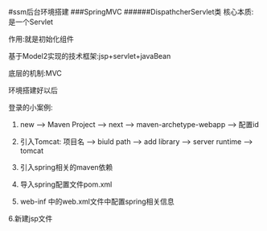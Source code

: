 #ssm后台环境搭建
###SpringMVC
######DispathcherServlet类
核心本质: 是一个Servlet

作用:就是初始化组件

基于Model2实现的技术框架:jsp+servlet+javaBean

底层的机制:MVC

环境搭建好以后

登录的小案例:
1. new --> Maven Project --> next --> maven-archetype-webapp --> 配置id

2. 引入Tomcat: 项目名 --> biuld path --> add library --> server  runtime --> tomcat

3. 引入spring相关的maven依赖

4. 导入spring配置文件pom.xml

5. web-inf 中的web.xml文件中配置spring相关信息

6.新建jsp文件
